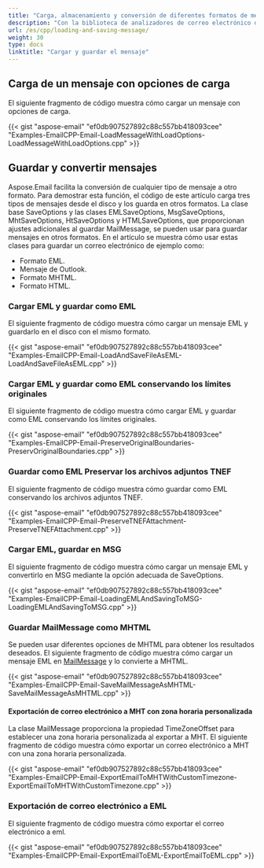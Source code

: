 ```yaml
---
title: "Carga, almacenamiento y conversión de diferentes formatos de mensajes de correo electrónico en C++"
description: "Con la biblioteca de analizadores de correo electrónico de C++, puede cargar, guardar, exportar y convertir diferentes formatos de mensajes de correo electrónico, por ejemplo, EML, MSG, MHTML."
url: /es/cpp/loading-and-saving-message/
weight: 30
type: docs
linktitle: "Cargar y guardar el mensaje"
---
```


## **Carga de un mensaje con opciones de carga**
El siguiente fragmento de código muestra cómo cargar un mensaje con opciones de carga.



{{< gist "aspose-email" "ef0db907527892c88c557bb418093cee" "Examples-EmailCPP-Email-LoadMessageWithLoadOptions-LoadMessageWithLoadOptions.cpp" >}}
## **Guardar y convertir mensajes**
Aspose.Email facilita la conversión de cualquier tipo de mensaje a otro formato. Para demostrar esta función, el código de este artículo carga tres tipos de mensajes desde el disco y los guarda en otros formatos. La clase base SaveOptions y las clases EMLSaveOptions, MsgSaveOptions, MhtSaveOptions, HtSaveOptions y HTMLSaveOptions, que proporcionan ajustes adicionales al guardar MailMessage, se pueden usar para guardar mensajes en otros formatos. En el artículo se muestra cómo usar estas clases para guardar un correo electrónico de ejemplo como:

- Formato EML.
- Mensaje de Outlook.
- Formato MHTML.
- Formato HTML.
### **Cargar EML y guardar como EML**
El siguiente fragmento de código muestra cómo cargar un mensaje EML y guardarlo en el disco con el mismo formato.



{{< gist "aspose-email" "ef0db907527892c88c557bb418093cee" "Examples-EmailCPP-Email-LoadAndSaveFileAsEML-LoadAndSaveFileAsEML.cpp" >}}
### **Cargar EML y guardar como EML conservando los límites originales**
El siguiente fragmento de código muestra cómo cargar EML y guardar como EML conservando los límites originales.



{{< gist "aspose-email" "ef0db907527892c88c557bb418093cee" "Examples-EmailCPP-Email-PreserveOriginalBoundaries-PreservOriginalBoundaries.cpp" >}}
### **Guardar como EML Preservar los archivos adjuntos TNEF**
El siguiente fragmento de código muestra cómo guardar como EML conservando los archivos adjuntos TNEF.



{{< gist "aspose-email" "ef0db907527892c88c557bb418093cee" "Examples-EmailCPP-Email-PreserveTNEFAttachment-PreserveTNEFAttachment.cpp" >}}
### **Cargar EML, guardar en MSG**
El siguiente fragmento de código muestra cómo cargar un mensaje EML y convertirlo en MSG mediante la opción adecuada de SaveOptions.



{{< gist "aspose-email" "ef0db907527892c88c557bb418093cee" "Examples-EmailCPP-Email-LoadingEMLAndSavingToMSG-LoadingEMLAndSavingToMSG.cpp" >}}
### **Guardar MailMessage como MHTML**
Se pueden usar diferentes opciones de MHTML para obtener los resultados deseados. El siguiente fragmento de código muestra cómo cargar un mensaje EML en [MailMessage](https://reference.aspose.com/email/net/aspose.email/mailmessage) y lo convierte a MHTML.



{{< gist "aspose-email" "ef0db907527892c88c557bb418093cee" "Examples-EmailCPP-Email-SaveMailMessageAsMHTML-SaveMailMessageAsMHTML.cpp" >}}
#### **Exportación de correo electrónico a MHT con zona horaria personalizada**
La clase MailMessage proporciona la propiedad TimeZoneOffset para establecer una zona horaria personalizada al exportar a MHT. El siguiente fragmento de código muestra cómo exportar un correo electrónico a MHT con una zona horaria personalizada.



{{< gist "aspose-email" "ef0db907527892c88c557bb418093cee" "Examples-EmailCPP-Email-ExportEmailToMHTWithCustomTimezone-ExportEmailToMHTWithCustomTimezone.cpp" >}}
### **Exportación de correo electrónico a EML**
El siguiente fragmento de código muestra cómo exportar el correo electrónico a eml.

{{< gist "aspose-email" "ef0db907527892c88c557bb418093cee" "Examples-EmailCPP-Email-ExportEmailToEML-ExportEmailToEML.cpp" >}}




